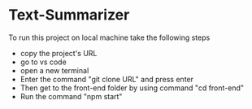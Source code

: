 # Text-Summarizer

To run this project on local machine take the following steps
- copy the project's URL
- go to vs code 
- open a new terminal
- Enter the command "git clone URL" and press enter
- Then get to the front-end folder by using command "cd front-end"
- Run the command "npm start"
